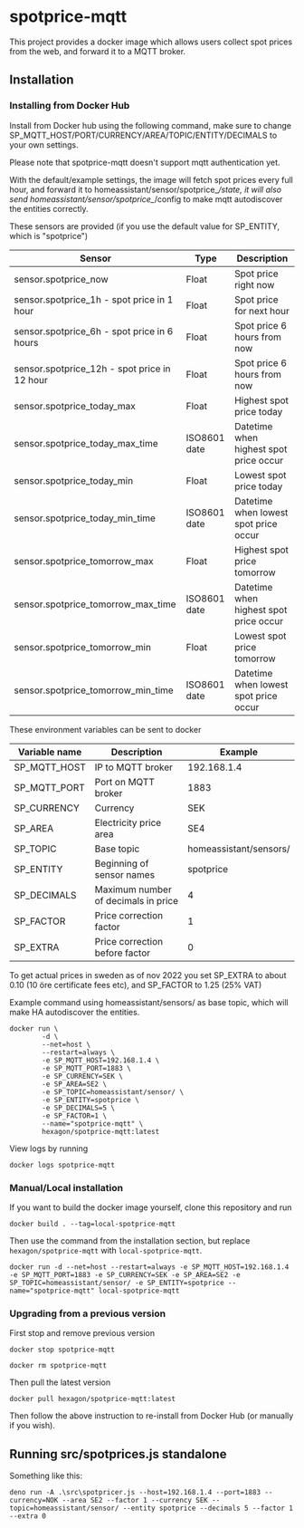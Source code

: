 # spotprice-mqtt

This project provides a docker image which allows users collect spot prices from the web, and forward it to a MQTT broker.

## Installation

### Installing from Docker Hub

Install from Docker hub using the following command, make sure to change SP_MQTT_HOST/PORT/CURRENCY/AREA/TOPIC/ENTITY/DECIMALS to your own settings.

Please note that spotprice-mqtt doesn't support mqtt authentication yet.

With the default/example settings, the image will fetch spot prices every full hour, and forward it to homeassistant/sensor/spotprice_*/state, it will also send homeassistant/sensor/spotprice_*/config to make mqtt autodiscover the entities correctly.

These sensors are provided (if you use the default value for SP_ENTITY, which is "spotprice")

| Sensor                                       | Type  | Description                           |
|----------------------------------------------|-------|---------------------------------------|
| sensor.spotprice_now                         | Float | Spot price right now                   |
| sensor.spotprice_1h - spot price in 1 hour   | Float | Spot price for next hour               |
| sensor.spotprice_6h - spot price in 6 hours  | Float | Spot price 6 hours from now            |
| sensor.spotprice_12h - spot price in 12 hour | Float | Spot price 6 hours from now            |
| sensor.spotprice_today_max                   | Float | Highest spot price today               |
| sensor.spotprice_today_max_time              | ISO8601 date | Datetime when highest spot price occur |
| sensor.spotprice_today_min                   | Float | Lowest spot price today                |
| sensor.spotprice_today_min_time              | ISO8601 date | Datetime when lowest spot price occur  |
| sensor.spotprice_tomorrow_max                | Float | Highest spot price tomorrow            |
| sensor.spotprice_tomorrow_max_time           | ISO8601 date | Datetime when highest spot price occur |
| sensor.spotprice_tomorrow_min                | Float | Lowest spot price tomorrow             |
| sensor.spotprice_tomorrow_min_time           | ISO8601 date | Datetime when lowest spot price occur  |

These environment variables can be sent to docker

| Variable name | Description                         | Example                |
|---------------|-------------------------------------|------------------------|
| SP_MQTT_HOST  | IP to MQTT broker                   | 192.168.1.4            |
| SP_MQTT_PORT  | Port on MQTT broker                 | 1883                   |
| SP_CURRENCY   | Currency                            | SEK                    |
| SP_AREA       | Electricity price area              | SE4                    |
| SP_TOPIC      | Base topic                          | homeassistant/sensors/ |
| SP_ENTITY     | Beginning of sensor names           | spotprice              |
| SP_DECIMALS   | Maximum number of decimals in price | 4                      |
| SP_FACTOR     | Price correction factor             | 1                      |
| SP_EXTRA      | Price correction before factor      | 0                      |

To get actual prices in sweden as of nov 2022 you set SP_EXTRA to about 0.10 (10 öre certificate fees etc), and SP_FACTOR to 1.25 (25% VAT)

Example command using homeassistant/sensors/ as base topic, which will make HA autodiscover the entities.

```
docker run \
        -d \
        --net=host \
        --restart=always \
        -e SP_MQTT_HOST=192.168.1.4 \
        -e SP_MQTT_PORT=1883 \
        -e SP_CURRENCY=SEK \
        -e SP_AREA=SE2 \
        -e SP_TOPIC=homeassistant/sensor/ \
        -e SP_ENTITY=spotprice \
        -e SP_DECIMALS=5 \
        -e SP_FACTOR=1 \
        --name="spotprice-mqtt" \
        hexagon/spotprice-mqtt:latest
```

View logs by running

```
docker logs spotprice-mqtt
```

### Manual/Local installation

If you want to build the docker image yourself, clone this repository and run

```docker build . --tag=local-spotprice-mqtt```

Then use the command from the installation section, but replace ```hexagon/spotprice-mqtt``` with ```local-spotprice-mqtt```.

```
docker run -d --net=host --restart=always -e SP_MQTT_HOST=192.168.1.4 -e SP_MQTT_PORT=1883 -e SP_CURRENCY=SEK -e SP_AREA=SE2 -e SP_TOPIC=homeassistant/sensor/ -e SP_ENTITY=spotprice --name="spotprice-mqtt" local-spotprice-mqtt
```
### Upgrading from a previous version

First stop and remove previous version

```docker stop spotprice-mqtt```

```docker rm spotprice-mqtt```

Then pull the latest version

```docker pull hexagon/spotprice-mqtt:latest```

Then follow the above instruction to re-install from Docker Hub (or manually if you wish).

## Running src/spotprices.js standalone

Something like this:

`deno run -A .\src\spotpricer.js --host=192.168.1.4 --port=1883 --currency=NOK --area SE2 --factor 1 --currency SEK --topic=homeassistant/sensor/ --entity spotprice --decimals 5 --factor 1 --extra 0`